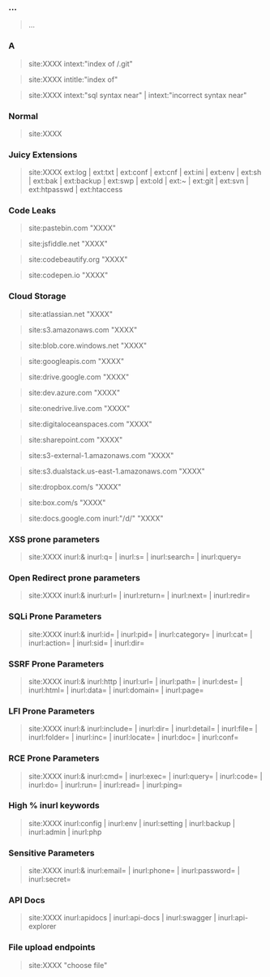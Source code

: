 ### ...

> ...

### A

> site:XXXX  intext:"index of /.git"

> site:XXXX  intitle:"index of"

> site:XXXX  intext:"sql syntax near" | intext:"incorrect syntax near"

### Normal

> site:XXXX

### Juicy Extensions

> site:XXXX  ext:log | ext:txt | ext:conf | ext:cnf | ext:ini | ext:env | ext:sh | ext:bak | ext:backup | ext:swp | ext:old | ext:~ | ext:git | ext:svn | ext:htpasswd | ext:htaccess

### Code Leaks

> site:pastebin.com "XXXX"

> site:jsfiddle.net "XXXX"

> site:codebeautify.org "XXXX"

> site:codepen.io "XXXX"

### Cloud Storage

> site:atlassian.net "XXXX"

> site:s3.amazonaws.com "XXXX"

> site:blob.core.windows.net "XXXX"

> site:googleapis.com "XXXX"

> site:drive.google.com "XXXX"

> site:dev.azure.com "XXXX"

> site:onedrive.live.com "XXXX"

> site:digitaloceanspaces.com "XXXX"

> site:sharepoint.com "XXXX"

> site:s3-external-1.amazonaws.com "XXXX"

> site:s3.dualstack.us-east-1.amazonaws.com "XXXX"

> site:dropbox.com/s "XXXX"

> site:box.com/s "XXXX"

> site:docs.google.com inurl:"/d/" "XXXX"

### XSS prone parameters

> site:XXXX  inurl:&  inurl:q= | inurl:s= | inurl:search= | inurl:query=

### Open Redirect prone parameters

> site:XXXX  inurl:&  inurl:url= | inurl:return= | inurl:next= | inurl:redir=

### SQLi Prone Parameters

> site:XXXX  inurl:&  inurl:id= | inurl:pid= | inurl:category= | inurl:cat= | inurl:action= | inurl:sid= | inurl:dir=

### SSRF Prone Parameters

> site:XXXX  inurl:&  inurl:http | inurl:url= | inurl:path= | inurl:dest= | inurl:html= | inurl:data= | inurl:domain=  | inurl:page=

### LFI Prone Parameters

> site:XXXX  inurl:&  inurl:include= | inurl:dir= | inurl:detail= | inurl:file= | inurl:folder= | inurl:inc= | inurl:locate= | inurl:doc= | inurl:conf=

### RCE Prone Parameters

> site:XXXX  inurl:&  inurl:cmd= | inurl:exec= | inurl:query= | inurl:code= | inurl:do= | inurl:run= | inurl:read= | inurl:ping=

### High % inurl keywords

> site:XXXX  inurl:config | inurl:env | inurl:setting | inurl:backup | inurl:admin | inurl:php

### Sensitive Parameters

> site:XXXX  inurl:&  inurl:email= | inurl:phone= | inurl:password= | inurl:secret=

### API Docs

> site:XXXX  inurl:apidocs | inurl:api-docs | inurl:swagger | inurl:api-explorer

### File upload endpoints

> site:XXXX  "choose file"
